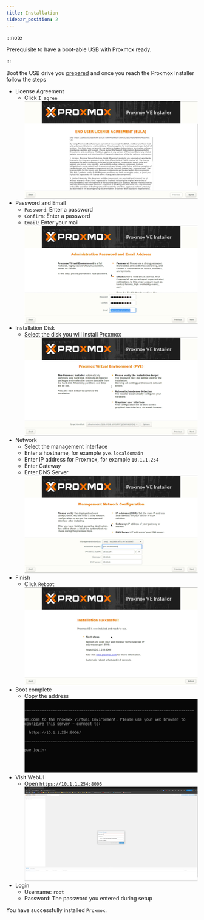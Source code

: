 ```yaml
---
title: Installation
sidebar_position: 2
---
```


:::note

Prerequisite to have a boot-able USB with Proxmox ready.

:::

Boot the USB drive you [prepared](prepare.md) and once you reach the Proxmox Installer follow the steps

- License Agreement
  - Click `I agree`
    ![step1](img/proxmox-install-step1.png)
- Password and Email
  - `Password`: Enter a password
  - `Confirm`: Enter a password
  - `Email`: Enter your mail
    ![step2](img/proxmox-install-step2.png)
- Installation Disk
  - Select the disk you will install Proxmox
    ![step3](img/proxmox-install-step3.png)
- Network
  - Select the management interface
  - Enter a hostname, for example `pve.localdomain`
  - Enter IP address for Proxmox, for example `10.1.1.254`
  - Enter Gateway
  - Enter DNS Server
    ![step4](img/proxmox-install-step4.png)
- Finish
  - Click `Reboot`
    ![step5](img/proxmox-install-step5.png)
- Boot complete
  - Copy the address
    ![step6](img/proxmox-install-step6.png)
- Visit WebUI
  - Open `https://10.1.1.254:8006`
    ![step7](img/proxmox-install-step7.png)
- Login
  - Username: `root`
  - Password: The password you entered during setup

You have successfully installed `Proxmox`.
